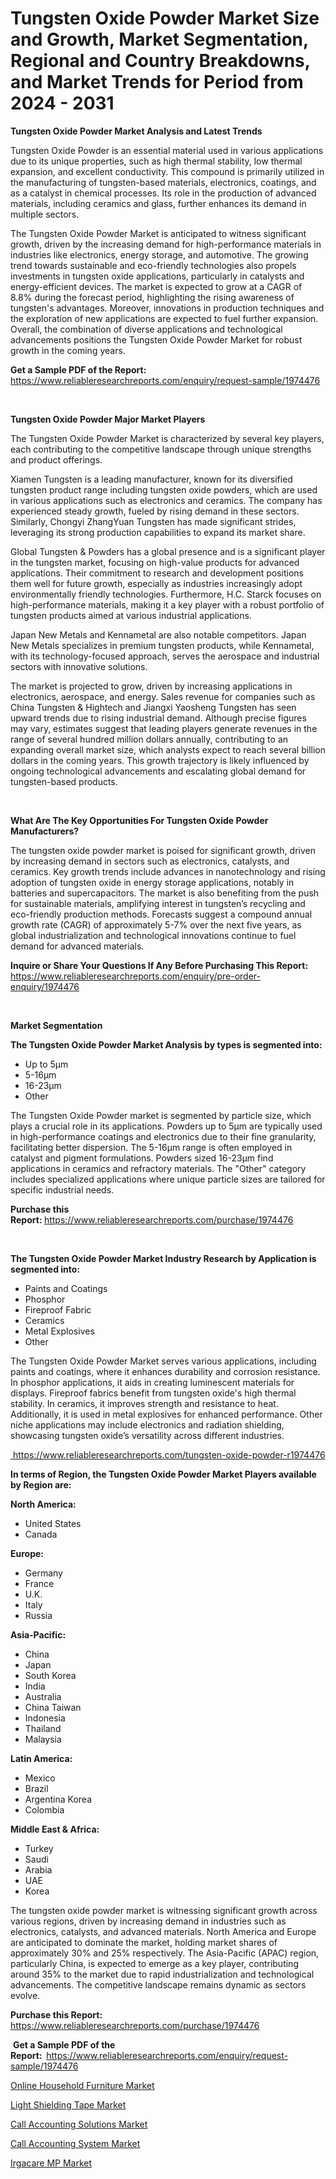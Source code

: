 <p><h1>Tungsten Oxide Powder Market Size and Growth, Market Segmentation, Regional and Country Breakdowns, and Market Trends for Period from 2024 -  2031</h1></p><p><strong>Tungsten Oxide Powder Market Analysis and Latest Trends</strong></p>
<p><p>Tungsten Oxide Powder is an essential material used in various applications due to its unique properties, such as high thermal stability, low thermal expansion, and excellent conductivity. This compound is primarily utilized in the manufacturing of tungsten-based materials, electronics, coatings, and as a catalyst in chemical processes. Its role in the production of advanced materials, including ceramics and glass, further enhances its demand in multiple sectors.</p><p>The Tungsten Oxide Powder Market is anticipated to witness significant growth, driven by the increasing demand for high-performance materials in industries like electronics, energy storage, and automotive. The growing trend towards sustainable and eco-friendly technologies also propels investments in tungsten oxide applications, particularly in catalysts and energy-efficient devices. The market is expected to grow at a CAGR of 8.8% during the forecast period, highlighting the rising awareness of tungsten's advantages. Moreover, innovations in production techniques and the exploration of new applications are expected to fuel further expansion. Overall, the combination of diverse applications and technological advancements positions the Tungsten Oxide Powder Market for robust growth in the coming years.</p></p>
<p><strong>Get a Sample PDF of the Report:&nbsp;</strong> <a href="https://www.reliableresearchreports.com/enquiry/request-sample/1974476?utm_campaign=11&utm_medium=2&utm_source=Github&utm_content=ia&utm_term=14112024&utm_id=tungsten-oxide-powder">https://www.reliableresearchreports.com/enquiry/request-sample/1974476</a></p>
<p>&nbsp;</p>
<p><strong>Tungsten Oxide Powder Major Market Players</strong></p>
<p><p>The Tungsten Oxide Powder Market is characterized by several key players, each contributing to the competitive landscape through unique strengths and product offerings.</p><p>Xiamen Tungsten is a leading manufacturer, known for its diversified tungsten product range including tungsten oxide powders, which are used in various applications such as electronics and ceramics. The company has experienced steady growth, fueled by rising demand in these sectors. Similarly, Chongyi ZhangYuan Tungsten has made significant strides, leveraging its strong production capabilities to expand its market share.</p><p>Global Tungsten & Powders has a global presence and is a significant player in the tungsten market, focusing on high-value products for advanced applications. Their commitment to research and development positions them well for future growth, especially as industries increasingly adopt environmentally friendly technologies. Furthermore, H.C. Starck focuses on high-performance materials, making it a key player with a robust portfolio of tungsten products aimed at various industrial applications.</p><p>Japan New Metals and Kennametal are also notable competitors. Japan New Metals specializes in premium tungsten products, while Kennametal, with its technology-focused approach, serves the aerospace and industrial sectors with innovative solutions. </p><p>The market is projected to grow, driven by increasing applications in electronics, aerospace, and energy. Sales revenue for companies such as China Tungsten & Hightech and Jiangxi Yaosheng Tungsten has seen upward trends due to rising industrial demand. Although precise figures may vary, estimates suggest that leading players generate revenues in the range of several hundred million dollars annually, contributing to an expanding overall market size, which analysts expect to reach several billion dollars in the coming years. This growth trajectory is likely influenced by ongoing technological advancements and escalating global demand for tungsten-based products.</p></p>
<p>&nbsp;</p>
<p><strong>What Are The Key Opportunities For Tungsten Oxide Powder Manufacturers?</strong></p>
<p><p>The tungsten oxide powder market is poised for significant growth, driven by increasing demand in sectors such as electronics, catalysts, and ceramics. Key growth trends include advances in nanotechnology and rising adoption of tungsten oxide in energy storage applications, notably in batteries and supercapacitors. The market is also benefiting from the push for sustainable materials, amplifying interest in tungsten’s recycling and eco-friendly production methods. Forecasts suggest a compound annual growth rate (CAGR) of approximately 5-7% over the next five years, as global industrialization and technological innovations continue to fuel demand for advanced materials.</p></p>
<p><strong>Inquire or Share Your Questions If Any Before Purchasing This Report:</strong> <a href="https://www.reliableresearchreports.com/enquiry/pre-order-enquiry/1974476?utm_campaign=11&utm_medium=2&utm_source=Github&utm_content=ia&utm_term=14112024&utm_id=tungsten-oxide-powder">https://www.reliableresearchreports.com/enquiry/pre-order-enquiry/1974476</a></p>
<p>&nbsp;</p>
<p><strong>Market Segmentation</strong></p>
<p><strong>The Tungsten Oxide Powder Market Analysis by types is segmented into:</strong></p>
<p><ul><li>Up to 5μm</li><li>5-16μm</li><li>16-23μm</li><li>Other</li></ul></p>
<p><p>The Tungsten Oxide Powder market is segmented by particle size, which plays a crucial role in its applications. Powders up to 5μm are typically used in high-performance coatings and electronics due to their fine granularity, facilitating better dispersion. The 5-16μm range is often employed in catalyst and pigment formulations. Powders sized 16-23μm find applications in ceramics and refractory materials. The "Other" category includes specialized applications where unique particle sizes are tailored for specific industrial needs.</p></p>
<p><strong>Purchase this Report:&nbsp;</strong><a href="https://www.reliableresearchreports.com/purchase/1974476?utm_campaign=11&utm_medium=2&utm_source=Github&utm_content=ia&utm_term=14112024&utm_id=tungsten-oxide-powder">https://www.reliableresearchreports.com/purchase/1974476</a></p>
<p>&nbsp;</p>
<p><strong>The Tungsten Oxide Powder Market Industry Research by Application is segmented into:</strong></p>
<p><ul><li>Paints and Coatings</li><li>Phosphor</li><li>Fireproof Fabric</li><li>Ceramics</li><li>Metal Explosives</li><li>Other</li></ul></p>
<p><p>The Tungsten Oxide Powder Market serves various applications, including paints and coatings, where it enhances durability and corrosion resistance. In phosphor applications, it aids in creating luminescent materials for displays. Fireproof fabrics benefit from tungsten oxide's high thermal stability. In ceramics, it improves strength and resistance to heat. Additionally, it is used in metal explosives for enhanced performance. Other niche applications may include electronics and radiation shielding, showcasing tungsten oxide’s versatility across different industries.</p></p>
<p><a href="https://www.reliableresearchreports.com/tungsten-oxide-powder-r1974476?utm_campaign=11&utm_medium=2&utm_source=Github&utm_content=ia&utm_term=14112024&utm_id=tungsten-oxide-powder">&nbsp;https://www.reliableresearchreports.com/tungsten-oxide-powder-r1974476</a></p>
<p><strong>In terms of Region, the Tungsten Oxide Powder Market Players available by Region are:</strong></p>
<p>
    <p> <strong> North America: </strong>
        <ul>
            <li>United States</li>
            <li>Canada</li>
        </ul>
        </p> 
    <p> <strong> Europe: </strong>
        <ul>
            <li>Germany</li>
            <li>France</li>
            <li>U.K.</li>
            <li>Italy</li>
            <li>Russia</li>
        </ul>
        </p> 
    <p> <strong> Asia-Pacific: </strong>
        <ul>
            <li>China</li>
            <li>Japan</li>
            <li>South Korea</li>
            <li>India</li>
            <li>Australia</li>
            <li>China Taiwan</li>
            <li>Indonesia</li>
            <li>Thailand</li>
            <li>Malaysia</li>
        </ul>
        </p> 
    <p> <strong> Latin America: </strong>
        <ul>
            <li>Mexico</li>
            <li>Brazil</li>
            <li>Argentina Korea</li>
            <li>Colombia</li>
        </ul>
        </p> 
    <p> <strong> Middle East & Africa: </strong>
        <ul>
            <li>Turkey</li>
            <li>Saudi</li>
            <li>Arabia</li>
            <li>UAE</li>
            <li>Korea</li>
        </ul>
    </p>
    </p>
<p><p>The tungsten oxide powder market is witnessing significant growth across various regions, driven by increasing demand in industries such as electronics, catalysts, and advanced materials. North America and Europe are anticipated to dominate the market, holding market shares of approximately 30% and 25% respectively. The Asia-Pacific (APAC) region, particularly China, is expected to emerge as a key player, contributing around 35% to the market due to rapid industrialization and technological advancements. The competitive landscape remains dynamic as sectors evolve.</p></p>
<p><strong>Purchase this Report: </strong><a href="https://www.reliableresearchreports.com/purchase/1974476?utm_campaign=11&utm_medium=2&utm_source=Github&utm_content=ia&utm_term=14112024&utm_id=tungsten-oxide-powder">https://www.reliableresearchreports.com/purchase/1974476</a></p>
<p>&nbsp;<strong>Get a Sample PDF of the Report:&nbsp;&nbsp;</strong><a href="https://www.reliableresearchreports.com/enquiry/request-sample/1974476?utm_campaign=11&utm_medium=2&utm_source=Github&utm_content=ia&utm_term=14112024&utm_id=tungsten-oxide-powder">https://www.reliableresearchreports.com/enquiry/request-sample/1974476</a></p>
<p><strong></strong></p>
<p><p><a href="https://www.linkedin.com/pulse/online-household-furniture-market-research-report-2024-2031-ufkpf?utm_campaign=11&utm_medium=2&utm_source=Github&utm_content=ia&utm_term=14112024&utm_id=tungsten-oxide-powder">Online Household Furniture Market</a></p><p><a href="https://github.com/KamrulHadi87/Market-Research-Report-List-1/blob/main/light-shielding-tape-market.md?utm_campaign=11&utm_medium=2&utm_source=Github&utm_content=ia&utm_term=14112024&utm_id=tungsten-oxide-powder">Light Shielding Tape Market</a></p><p><a href="https://issuu.com/reportprime-2/docs/call-accounting-solutions-market-si_bd59da8a5ddbf9?utm_campaign=11&utm_medium=2&utm_source=Github&utm_content=ia&utm_term=14112024&utm_id=tungsten-oxide-powder">Call Accounting Solutions Market</a></p><p><a href="https://issuu.com/reportprime-2/docs/call-accounting-system-market-size-_89d396cfffc2ae?utm_campaign=11&utm_medium=2&utm_source=Github&utm_content=ia&utm_term=14112024&utm_id=tungsten-oxide-powder">Call Accounting System Market</a></p><p><a href="https://github.com/ChiragRp1/Market-Research-Report-List-6/blob/main/irgacare-mp-market.md?utm_campaign=11&utm_medium=2&utm_source=Github&utm_content=ia&utm_term=14112024&utm_id=tungsten-oxide-powder">Irgacare MP Market</a></p></p>
